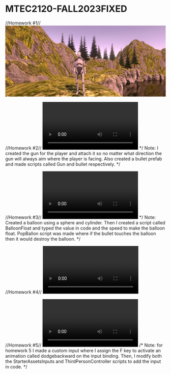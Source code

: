 # MTEC2120-FALL2023FIXED
//Homework #1//
![alt text](Recordings\image_001_0000.jpg)

//Homework #2//
![alt text](Recordings\movie_005.mp4)
*/ Note: I created the gun for the player and attach it so no matter what direction the gun will always aim where the player is facing. Also created a bullet prefab and made scripts called Gun and bullet respectively. */

//Homework #3//
![alt text](Recordings\movie_001.mp4)
*/ Note: Created a balloon using a sphere and cylinder. Then I created a script called BalloonFloat and typed the value in code and the speed to make the balloon float. PopBallon script was made where if the bullet touches the balloon then it would destroy the balloon. */  

//Homework #4//
![alt text](Recordings\movie_003.mp4)

//Homework #5//
![alt text](Recordings\movie_009.mp4)
/* Note: for homework 5 I made a custom input where I assign the F key to activate an animation called 
 dodgebackward on the input binding. Then, I modify both the StarterAssetsInputs and ThirdPersonController scripts to add the input in code. */



 
